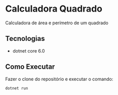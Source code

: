 # Calculadora Quadrado

Calculadora de área e perímetro de um quadrado

## Tecnologias

- dotnet core 6.0

## Como Executar
    
Fazer o clone do repositório e executar o comando: 

```
dotnet run
```